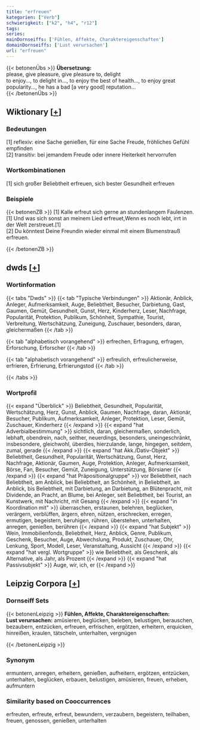 ```yaml
---
title: "erfreuen"
kategorien: ["Verb"]
schwierigkeit: ["k2", "h4", "r12"]
tags:
series:
mainDornseiffs: ['Fühlen, Affekte, Charaktereigenschaften']
domainDornseiffs: ['Lust verursachen']
url: "erfreuen"
---
```


{{< betonenÜbs >}}
**Übersetzung:**  
please, give pleasure, give pleasure to, delight  
to enjoy..., to delight in..., to enjoy the best of health..., to enjoy great popularity..., he has a bad [a very good] reputation...  
{{< /betonenÜbs >}}

## Wiktionary [[+](https://de.wiktionary.org/wiki/erfreuen)]

### Bedeutungen
[1] reflexiv: eine Sache genießen, für eine Sache Freude, fröhliches Gefühl empfinden  
[2] transitiv: bei jemandem Freude oder innere Heiterkeit hervorrufen  

### Wortkombinationen
[1] sich großer Beliebtheit erfreuen, sich bester Gesundheit erfreuen  

### Beispiele
{{< betonenZB >}}
[1] Kalle erfreut sich gerne an stundenlangem Faulenzen.  
[1] Und was sich sonst an meinem Lied erfreuet,Wenn es noch lebt, irrt in der Welt zerstreuet.[1]  
[2] Du könntest Deine Freundin wieder einmal mit einem Blumenstrauß erfreuen.  

{{< /betonenZB >}}


## dwds [[+](https://www.dwds.de/wb/erfreuen)]

### Wortinformation
{{< tabs "Dwds" >}}
{{< tab "Typische Verbindungen" >}}
Aktionär, Anblick, Anleger, Aufmerksamkeit, Auge, Beliebtheit, Besucher, Darbietung, Gast, Gaumen, Gemüt, Gesundheit, Gunst, Herz, Kinderherz, Leser, Nachfrage, Popularität, Protektion, Publikum, Schönheit, Sympathie, Tourist, Verbreitung, Wertschätzung, Zuneigung, Zuschauer, besonders, daran, gleichermaßen
{{< /tab >}}

{{< tab "alphabetisch vorangehend" >}}
erfrechen, Erfragung, erfragen, Erforschung, Erforscher
{{< /tab >}}

{{< tab "alphabetisch vorangehend" >}}
erfreulich, erfreulicherweise, erfrieren, Erfrierung, Erfrierungstod
{{< /tab >}}

{{< /tabs >}}

### Wortprofil
{{< expand "Überblick" >}} Beliebtheit, Gesundheit, Popularität, Wertschätzung, Herz, Gunst, Anblick, Gaumen, Nachfrage, daran, Aktionär, Besucher, Publikum, Aufmerksamkeit, Anleger, Protektion, Leser, Gemüt, Zuschauer, Kinderherz {{< /expand >}}
{{< expand "hat Adverbialbestimmung" >}} sichtlich, daran, gleichermaßen, sonderlich, lebhaft, obendrein, nach, seither, neuerdings, besonders, uneingeschränkt, insbesondere, gleichwohl, überdies, hierzulande, lange, hingegen, seitdem, zumal, gerade {{< /expand >}}
{{< expand "hat Akk./Dativ-Objekt" >}} Beliebtheit, Gesundheit, Popularität, Wertschätzung, Gunst, Herz, Nachfrage, Aktionär, Gaumen, Auge, Protektion, Anleger, Aufmerksamkeit, Börse, Fan, Besucher, Gemüt, Zuneigung, Unterstützung, Börsianer {{< /expand >}}
{{< expand "hat Präpositionalgruppe" >}} vor Beliebtheit, nach Beliebtheit, am Anblick, bei Beliebtheit, an Schönheit, in Beliebtheit, an Anblick, bis Beliebtheit, mit Darbietung, an Darbietung, an Blütenpracht, mit Dividende, an Pracht, an Blume, bei Anleger, seit Beliebtheit, bei Tourist, an Kunstwerk, mit Nachricht, mit Gesang {{< /expand >}}
{{< expand "in Koordination mit" >}} überraschen, erstaunen, belehren, beglücken, verärgern, verblüffen, ärgern, ehren, nützen, erschrecken, erregen, ermutigen, begeistern, beruhigen, rühren, überstehen, unterhalten, anregen, genießen, berühren {{< /expand >}}
{{< expand "hat Subjekt" >}} Wein, Immobilienfonds, Beliebtheit, Herz, Anblick, Genre, Publikum, Geschenk, Besucher, Auge, Abwechslung, Produkt, Zuschauer, Ohr, Lenkung, Sport, Modell, Leser, Veranstaltung, Aussicht {{< /expand >}}
{{< expand "hat vergl. Wortgruppe" >}} wie Beliebtheit, als Geschenk, als Alternative, als Jahr, als Prozent {{< /expand >}}
{{< expand "hat Passivsubjekt" >}} Auge, wir, ich, er {{< /expand >}}

## Leipzig Corpora [[+](https://corpora.uni-leipzig.de/en/res?word=erfreuen&corpusId=deu_newscrawl-public_2018)]

### Dornseiff Sets
{{< betonenLeipzig >}}
**Fühlen, Affekte, Charaktereigenschaften:**  
**Lust verursachen:** amüsieren, beglücken, beleben, belustigen, berauschen, bezaubern, entzücken, erfreuen, erfrischen, ergötzen, erheitern, erquicken, hinreißen, kraulen, tätscheln, unterhalten, vergnügen  

{{< /betonenLeipzig >}}

### Synonym
ermuntern, anregen, erheitern, genießen, aufheitern, ergötzen, entzücken, unterhalten, beglücken, erbauen, belustigen, amüsieren, freuen, erheben, aufmuntern


### Similarity based on Cooccurrences
erfreuten, erfreute, erfreut, bewundern, verzaubern, begeistern, teilhaben, freuen, genossen, genießen, unterhalten

